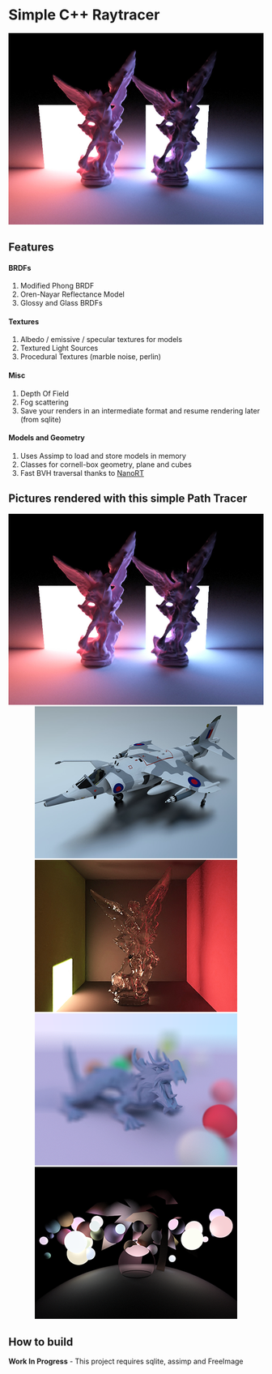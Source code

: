 
Simple C++ Raytracer
======
<p align="center">
	<img src="/Raytracer/renders/33.png" style="max-width:100%;" width="650"/>
</p>

## Features

#### BRDFs
1. Modified Phong BRDF
2. Oren-Nayar Reflectance Model
3. Glossy and Glass BRDFs 
#### Textures
1. Albedo / emissive / specular textures for models
2. Textured Light Sources
3. Procedural Textures (marble noise, perlin) 
#### Misc
1. Depth Of Field
2. Fog scattering 
3. Save your renders in an intermediate format and resume rendering later (from sqlite)
#### Models and Geometry
1. Uses Assimp to load and store models in memory
2. Classes for cornell-box geometry, plane and cubes
3. Fast BVH traversal thanks to [NanoRT](https://github.com/lighttransport/nanort)


## Pictures rendered with this simple Path Tracer

<p align="center">
<img src="/Raytracer/renders/33.png" style="max-width:100%;" width="800"/><br><img src="/Raytracer/renders/p4.png" style="max-width:100%;" width="400"/><img src="/Raytracer/renders/p3.png" style="max-width:100%;" width="400"/><br><img src="/Raytracer/renders/p2.png" style="max-width:100%;" width="400"/><img src="/Raytracer/renders/p1.png" style="max-width:100%;" width="400"/>
</p>


 
## How to build
**Work In Progress** - This project requires sqlite, assimp and FreeImage


